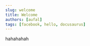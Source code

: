 ```yaml
---
slug: welcome
title: Welcome
authors: [aufal]
tags: [facebook, hello, docusaurus]
---
```


hahahahah
